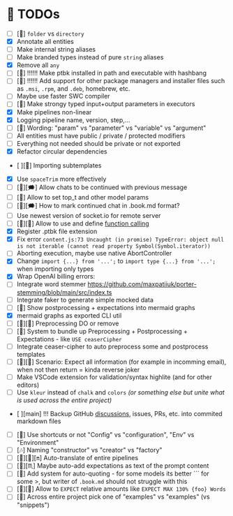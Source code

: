# 🎯 TODOs

-   [ ] [🧠] `folder` vs `directory`
-   [x] Annotate all entities
-   [ ] Make internal string aliases
-   [ ] Make branded types instead of pure `string` aliases
-   [x] Remove all `any`
-   [ ] [🎺] !!!!!! Make ptbk installed in path and executable with hashbang
-   [ ] [🎺] !!!!!! Add support for other package managers and installer files such as `.msi`, `.rpm`, and `.deb`, homebrew, etc.
-   [ ] Maybe use faster SWC compiler
-   [ ] [👧] Make strongy typed input+output parameters in executors
-   [x] Make pipelines non-linear
-   [x] Logging pipeline name, version, step,...
-   [ ] [🧠] Wording: "param" vs "parameter" vs "variable" vs "argument"
-   [ ] All entities must have public / private / protected modifiers
-   [ ] Everything not needed should be private or not exported
-   [x] Refactor circular dependencies
-   [ ][🍓] Importing subtemplates
-   [x] Use `spaceTrim` more effectively
-   [ ] [🍓][🗯] Allow chats to be continued with previous message
-   [ ] [🍓] Allow to set top_t and other model params
-   [ ] [🧠][🗯] How to mark continued chat in .book.md format?
-   [ ] Use newest version of socket.io for remote server
-   [ ] [🍓][🧠] Allow to use and define [function calling](https://platform.openai.com/docs/guides/gpt/function-calling)
-   [x] Register .ptbk file extension
-   [x] Fix error `content.js:73 Uncaught (in promise) TypeError: object null is not iterable (cannot read property Symbol(Symbol.iterator))`
-   [ ] Aborting execution, maybe use native AbortController
-   [x] Change `import {...} from '...';` to `import type {...} from '...';` when importing only types
-   [x] Wrap OpenAI billing errors:
-   [ ] Integrate word stemmer https://github.com/maxpatiiuk/porter-stemming/blob/main/src/index.ts
-   [ ] Integrate faker to generate simple mocked data
-   [ ] [🍓] Show postprocessing + expectations into mermaid graphs
-   [x] mermaid graphs as exported CLI util
-   [ ] [🍓][🧠] Preprocessing DO or remove
-   [ ] [🍓] System to bundle up Preprocessing + Postprocessing + Expectations - like `USE ceaserCipher`
-   [ ] Integrate ceaser-cipher to auto preprocess some and postprocess templates
-   [ ] [🍓][🧠] Scenario: Expect all information (for example in incomming email), when not then return = kinda reverse joker
-   [ ] Make VSCode extension for validation/syntax highlite (and for other editors)
-   [ ] Use `kleur` instead of `chalk` and `colors` _(or something else but unite what is used across the entire project)_
-   [ ][main] !!! Backup GitHub [discussions](https://github.com/webgptorg/promptbook/discussions/), issues, PRs, etc. into commited markdown files
-   [ ] [🍛] Use shortcuts or not "Config" vs "configuration", "Env" vs "Environment"
-   [ ] [🎶] Naming "constructor" vs "creator" vs "factory"
-   [ ] [🍓][🧠][🔛] Auto-translate of entire pipelines
-   [ ] [🍓][♏] Maybe auto-add expectations as text of the prompt content
-   [ ] [🍓] Add system for auto-quoting - for some models its better \`\`\` for some >, but writer of `.book.md` should not struggle with this
-   [ ] [🍓][🍋] Allow to `EXPECT` relative amounts like `EXPECT MAX 130% {foo} Words`
-   [ ] [🍓] Across entire project pick one of "examples" vs "examples" (vs "snippets")
